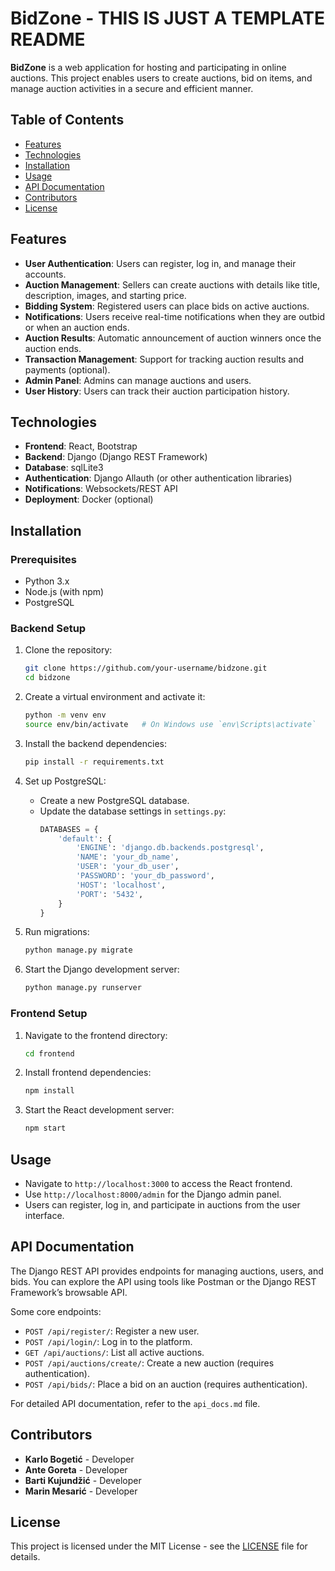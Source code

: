 # BidZone - THIS IS JUST A TEMPLATE README

**BidZone** is a web application for hosting and participating in online auctions. This project enables users to create auctions, bid on items, and manage auction activities in a secure and efficient manner.

## Table of Contents
- [Features](#features)
- [Technologies](#technologies)
- [Installation](#installation)
- [Usage](#usage)
- [API Documentation](#api-documentation)
- [Contributors](#contributors)
- [License](#license)

## Features

- **User Authentication**: Users can register, log in, and manage their accounts.
- **Auction Management**: Sellers can create auctions with details like title, description, images, and starting price.
- **Bidding System**: Registered users can place bids on active auctions.
- **Notifications**: Users receive real-time notifications when they are outbid or when an auction ends.
- **Auction Results**: Automatic announcement of auction winners once the auction ends.
- **Transaction Management**: Support for tracking auction results and payments (optional).
- **Admin Panel**: Admins can manage auctions and users.
- **User History**: Users can track their auction participation history.
  
## Technologies

- **Frontend**: React, Bootstrap
- **Backend**: Django (Django REST Framework)
- **Database**: sqlLite3
- **Authentication**: Django Allauth (or other authentication libraries)
- **Notifications**: Websockets/REST API
- **Deployment**: Docker (optional)

## Installation

### Prerequisites

- Python 3.x
- Node.js (with npm)
- PostgreSQL

### Backend Setup

1. Clone the repository:
    ```bash
    git clone https://github.com/your-username/bidzone.git
    cd bidzone
    ```

2. Create a virtual environment and activate it:
    ```bash
    python -m venv env
    source env/bin/activate   # On Windows use `env\Scripts\activate`
    ```

3. Install the backend dependencies:
    ```bash
    pip install -r requirements.txt
    ```

4. Set up PostgreSQL:
    - Create a new PostgreSQL database.
    - Update the database settings in `settings.py`:
      ```python
      DATABASES = {
          'default': {
              'ENGINE': 'django.db.backends.postgresql',
              'NAME': 'your_db_name',
              'USER': 'your_db_user',
              'PASSWORD': 'your_db_password',
              'HOST': 'localhost',
              'PORT': '5432',
          }
      }
      ```

5. Run migrations:
    ```bash
    python manage.py migrate
    ```

6. Start the Django development server:
    ```bash
    python manage.py runserver
    ```

### Frontend Setup

1. Navigate to the frontend directory:
    ```bash
    cd frontend
    ```

2. Install frontend dependencies:
    ```bash
    npm install
    ```

3. Start the React development server:
    ```bash
    npm start
    ```

## Usage

- Navigate to `http://localhost:3000` to access the React frontend.
- Use `http://localhost:8000/admin` for the Django admin panel.
- Users can register, log in, and participate in auctions from the user interface.

## API Documentation

The Django REST API provides endpoints for managing auctions, users, and bids. You can explore the API using tools like Postman or the Django REST Framework’s browsable API.

Some core endpoints:
- `POST /api/register/`: Register a new user.
- `POST /api/login/`: Log in to the platform.
- `GET /api/auctions/`: List all active auctions.
- `POST /api/auctions/create/`: Create a new auction (requires authentication).
- `POST /api/bids/`: Place a bid on an auction (requires authentication).

For detailed API documentation, refer to the `api_docs.md` file.

## Contributors

- **Karlo Bogetić** - Developer
- **Ante Goreta** - Developer
- **Barti Kujundžić** - Developer
- **Marin Mesarić** - Developer

## License

This project is licensed under the MIT License - see the [LICENSE](LICENSE) file for details.
